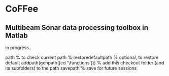 # CoFFee
## Multibeam Sonar data processing toolbox in Matlab

in progress..

path % to check current path
% restoredefaultpath % optional, to restore default
addpath(genpath([cd '\functions\'])) % add this checkout folder (and its subfolders) to the path
savepath % save for future sessions
